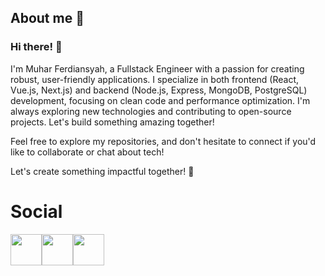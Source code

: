 ## About me 👋
### Hi there! 👋

I'm Muhar Ferdiansyah, a Fullstack Engineer with a passion for creating robust, user-friendly applications. I specialize in both frontend (React, Vue.js, Next.js) and backend (Node.js, Express, MongoDB, PostgreSQL) development, focusing on clean code and performance optimization. I'm always exploring new technologies and contributing to open-source projects. Let's build something amazing together!

Feel free to explore my repositories, and don't hesitate to connect if you'd like to collaborate or chat about tech!

Let's create something impactful together! 🚀

<h1>Social</h1>
<div style="display: flex;">
<a href="https://www.instagram.com/zx.harr/">
  <img width="50" src="https://cdn-icons-png.flaticon.com/128/15707/15707749.png" />
</a>
<a href="https://web.facebook.com/profile.php?id=100020032124097">
  <img width="50" src="https://cdn-icons-png.flaticon.com/128/733/733547.png" />
</a>
<a href="https://www.linkedin.com/in/muhar-ferdiansyah-b44161291/">
  <img width="50" src="https://cdn-icons-png.flaticon.com/128/3536/3536505.png" /> 
</a>
</div>

